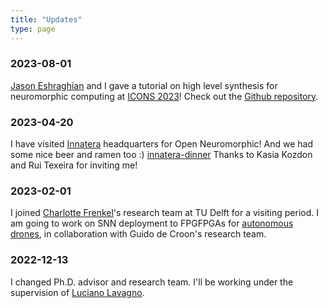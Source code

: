 ```yaml
---
title: "Updates"
type: page
---
```


### 2023-08-01

[Jason Eshraghian](https://jasoneshraghian.com) and I gave a tutorial on high level synthesis for neuromorphic computing at [ICONS 2023](https://icons.ornl.gov/schedule/)! Check out the [Github repository](https://github.com/fabrizio-ottati/icons23-tutorial).

### 2023-04-20

I have visited [Innatera](https://www.innatera.com/) headquarters for Open Neuromorphic! And we had some nice beer and ramen too :) 
[innatera-dinner](innatera-visit.jpg)
Thanks to Kasia Kozdon and Rui Texeira for inviting me!

### 2023-02-01

I joined [Charlotte Frenkel](https://chfrenkel.github.io)'s research team at TU Delft for a visiting period. I am going to work on SNN deployment to FPGFPGAs for [autonomous drones](https://mavlab.tudelft.nl/research-topics/), in collaboration with Guido de Croon's research team.

### 2022-12-13

I changed Ph.D. advisor and research team. I'll be working under the supervision of [Luciano Lavagno](https://scholar.google.com/citations?user=tRCNWC4AAAAJ&hl=en&oi=ao).

